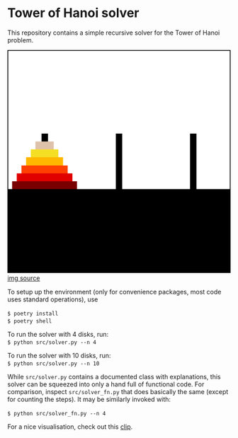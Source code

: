 # Tower of Hanoi solver

This repository contains a simple recursive solver for the Tower of Hanoi problem.  

<img src="img/hanoi_gif.gif" width="600"> [img source](https://commons.wikimedia.org/wiki/File:Iterative_algorithm_solving_a_6_disks_Tower_of_Hanoi.gif) 

To setup up the environment (only for convenience packages, most code uses standard operations), use  

```$ poetry install```   
```$ poetry shell```  


To run the solver with 4 disks, run:  
```$ python src/solver.py --n 4```

To run the solver with 10 disks, run:    
```$ python src/solver.py --n 10```  

While `src/solver.py` contains a documented class with explanations, this solver can be squeezed into 
only a hand full of functional code. For comparison, inspect `src/solver_fn.py` that does basically the 
same (except for counting the steps). It may be similarly invoked with:  

```$ python src/solver_fn.py --n 4```


For a nice visualisation, check out this [clip](https://www.youtube.com/watch?v=YstLjLCGmgg).
